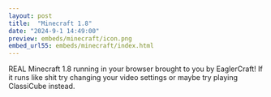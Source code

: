 ```yaml
---
layout: post
title:  "Minecraft 1.8"
date: "2024-9-1 14:49:00"
preview: embeds/minecraft/icon.png
embed_url55: embeds/minecraft/index.html
---
```

REAL Minecraft 1.8 running in your browser brought to you by EaglerCraft! If it runs like shit try changing your video settings or maybe try playing ClassiCube instead.